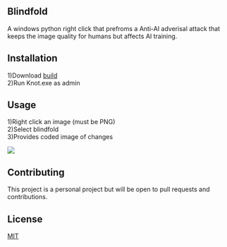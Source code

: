 ## Blindfold
A windows python right click that prefroms a Anti-AI adverisal attack that keeps the image quality for humans but affects AI training.

## Installation
1)Download [build](https://github.com/Naif-W-Alharthi/Blindfold/tree/main/build)  <br />
2)Run Knot.exe as admin


## Usage

1)Right click an image (must be PNG)<br />
2)Select blindfold<br />
3)Provides coded image of changes

![](https://github.com/Naif-W-Alharthi/Blindfold/tree/main/giftodisplay.gif)

## Contributing

This project is a personal project but will be open to pull requests and contributions. 

## License

[MIT](https://choosealicense.com/licenses/mit/)

